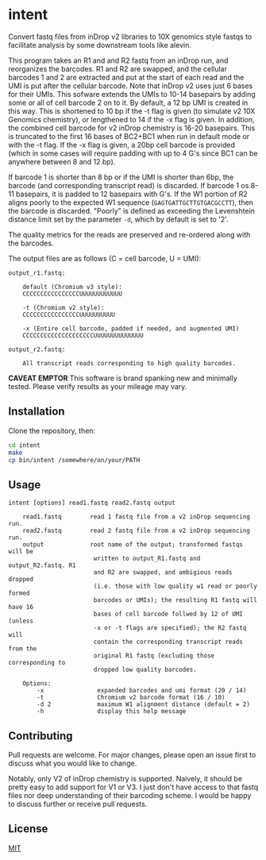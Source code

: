 # intent

Convert fastq files from inDrop v2 libraries to 10X genomics style fastqs to facilitate
analysis by some downstream tools like alevin.

This program takes an R1 and and R2 fastq from an inDrop run, and reorganizes the barcodes. 
R1 and R2 are swapped, and the cellular barcodes 1 and 2 are extracted and put at the start 
of each read and the UMI is put after the cellular barcode.  Note that inDrop v2 uses just 
6 bases for their UMIs. This sofware extends the UMIs to 10-14 basepairs by adding some or all of 
cell barcode 2 on to it. By default, a 12 bp UMI is created in this way. This is shortened 
to 10 bp if the -t flag is given (to simulate v2 10X Genomics chemistry), or lengthened 
to 14 if the -x flag is given. In addition, the combined cell barcode for v2 inDrop chemistry 
is 16-20 basepairs. This is truncated to the first 16 bases of BC2+BC1 when run in default 
mode or with the -t flag. If the -x flag is given, a 20bp cell barcode is provided (which 
in some cases will require padding with up to 4 G's since BC1 can be anywhere between 8 
and 12 bp).

If barcode 1 is shorter than 8 bp or if the UMI is shorter than 6bp, the barcode (and 
corresponding transcript read) is discarded. If barcode 1 os 8-11 basepairs, it is padded
to 12 basepairs with G's. If the W1 portion of R2 aligns poorly to the expected W1 sequence 
(`GAGTGATTGCTTGTGACGCCTT`), then the barcode is discarded. "Poorly" is defined as exceeding 
the Levenshtein distance limit set by the parameter `-d`, which by default is set to '2'.

The quality metrics for the reads are preserved and re-ordered along with the barcodes.

The output files are as follows (C = cell barcode, U = UMI):

    output_r1.fastq: 

        default (Chromium v3 style):
        CCCCCCCCCCCCCCCCUUUUUUUUUUUU

        -t (Chromium v2 style):
        CCCCCCCCCCCCCCCCUUUUUUUUUU

        -x (Entire cell barcode, padded if needed, and augmented UMI)
        CCCCCCCCCCCCCCCCCCCCUUUUUUUUUUUUUU

    output_r2.fastq:

        All transcript reads corresponding to high quality barcodes.


**CAVEAT EMPTOR** This software is brand spanking new and minimally tested. Please 
verify results as your mileage may vary.

## Installation

Clone the repository, then:

```bash
cd intent
make
cp bin/intent /somewhere/on/your/PATH
```

## Usage

    intent [options] read1.fastq read2.fastq output    

        read1.fastq        read 1 fastq file from a v2 inDrop sequencing run.
        read2.fastq        read 2 fastq file from a v2 inDrop sequencing run.
        output             root name of the output; transformed fastqs will be  
                            written to output_R1.fastq and output_R2.fastq. R1 
                            and R2 are swapped, and ambigious reads dropped  
                            (i.e. those with low quality w1 read or poorly formed
                            barcodes or UMIs); the resulting R1 fastq will have 16
                            bases of cell barcode follwed by 12 of UMI (unless
                            -x or -t flags are specified); the R2 fastq will
                            contain the corresponding transcript reads from the 
                            original R1 fastq (excluding those corresponding to 
                            dropped low quality barcodes. 

        Options:
            -x               expanded barcodes and umi format (20 / 14) 
            -t               Chromium v2 barcode format (16 / 10) 
            -d 2             maximum W1 alignment distance (default = 2)
            -h               display this help message

## Contributing
Pull requests are welcome. For major changes, please open an issue first to discuss what you would like to change.

Notably, only V2 of inDrop chemistry is supported. Naively, it should be pretty easy to add support for V1 or V3.
I just don't have access to that fastq files nor deep understanding of their barcoding scheme. I would be happy 
to discuss further or receive pull requests.

## License
[MIT](https://choosealicense.com/licenses/mit/)
